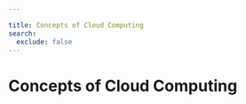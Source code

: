 ```yaml
---

title: Concepts of Cloud Computing
search:
  exclude: false
---
```


# Concepts of Cloud Computing
